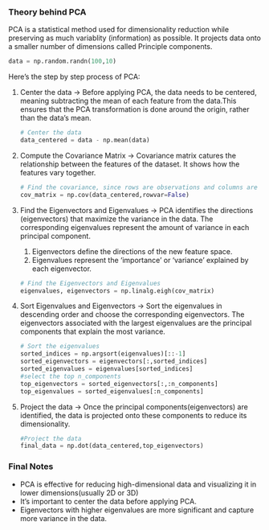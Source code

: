 ### Theory behind PCA

PCA is a statistical method used for dimensionality reduction while preserving as much variablity (information) as possible. It projects data onto a smaller number of dimensions called Principle components.

```python
data = np.random.randn(100,10)
```

Here’s the step by step process of PCA:

1. Center the data → Before applying PCA, the data needs to be centered, meaning subtracting the mean of each feature from the data.This ensures that the PCA transformation is done around the origin, rather than the data’s mean.
    
    ```python
    # Center the data
    data_centered = data - np.mean(data)
    ```
    
2. Compute the Covariance Matrix → Covariance matrix catures the relationship between the features of the dataset. It shows how the features vary together.
    
    ```python
    # Find the covariance, since rows are observations and columns are features
    cov_matrix = np.cov(data_centered,rowvar=False)
    ```
    
3. Find the Eigenvectors and Eigenvalues → PCA identifies the directions (eigenvectors) that maximize the variance in the data. The corresponding eigenvalues represent the amount of variance in each principal component.
    1. Eigenvectors define the directions of the new feature space.
    2. Eigenvalues represent the ‘importance’ or ‘variance’ explained by each eigenvector.
    
    ```python
    # Find the Eigenvectors and Eigenvalues
    eigenvalues, eigenvectors = np.linalg.eigh(cov_matrix)
    ```
    
4. Sort Eigenvalues and Eigenvectors → Sort the eigenvalues in descending order and choose the corresponding eigenvectors. The eigenvectors associated with the largest eigenvalues are the principal components that explain the most variance.
    
    ```python
    # Sort the eigenvalues
    sorted_indices = np.argsort(eigenvalues)[::-1]
    sorted_eigenvectors = eigenvectors[:,sorted_indices]
    sorted_eigenvalues = eigenvalues[sorted_indices]
    #select the top n_components
    top_eigenvectors = sorted_eigenvectors[:,:n_components]
    top_eigenvalues = sorted_eigenvalues[:n_components]
    ```
    
5. Project the data → Once the principal components(eigenvectors) are identified, the data is projected onto these components to reduce its dimensionality.
    
    ```python
    #Project the data
    final_data = np.dot(data_centered,top_eigenvectors)
    ```
    

### Final Notes

- PCA is effective for reducing high-dimensional data and visualizing it in lower dimensions(usually 2D or 3D)
- It’s important to center the data before applying PCA.
- Eigenvectors with higher eigenvalues are more significant and capture more variance in the data.